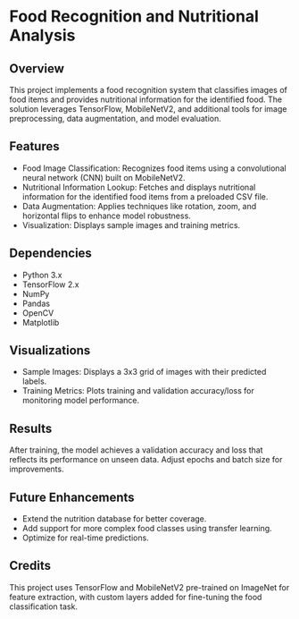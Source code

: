# Food Recognition and Nutritional Analysis

## Overview
This project implements a food recognition system that classifies images of food items and provides nutritional information for the identified food. The solution leverages TensorFlow, MobileNetV2, and additional tools for image preprocessing, data augmentation, and model evaluation.

## Features
- Food Image Classification:  Recognizes food items using a convolutional neural network (CNN) built on MobileNetV2.
- Nutritional Information Lookup: Fetches and displays nutritional information for the identified food items from a preloaded CSV file.
- Data Augmentation: Applies techniques like rotation, zoom, and horizontal flips to enhance model robustness.
- Visualization: Displays sample images and training metrics.

## Dependencies
- Python 3.x
- TensorFlow 2.x
- NumPy
- Pandas
- OpenCV
- Matplotlib

## Visualizations
- Sample Images: Displays a 3x3 grid of images with their predicted labels.
- Training Metrics: Plots training and validation accuracy/loss for monitoring model performance.

## Results
After training, the model achieves a validation accuracy and loss that reflects its performance on unseen data. Adjust epochs and batch size for improvements.

## Future Enhancements
- Extend the nutrition database for better coverage.
- Add support for more complex food classes using transfer learning.
- Optimize for real-time predictions.

## Credits
This project uses TensorFlow and MobileNetV2 pre-trained on ImageNet for feature extraction, with custom layers added for fine-tuning the food classification task.

